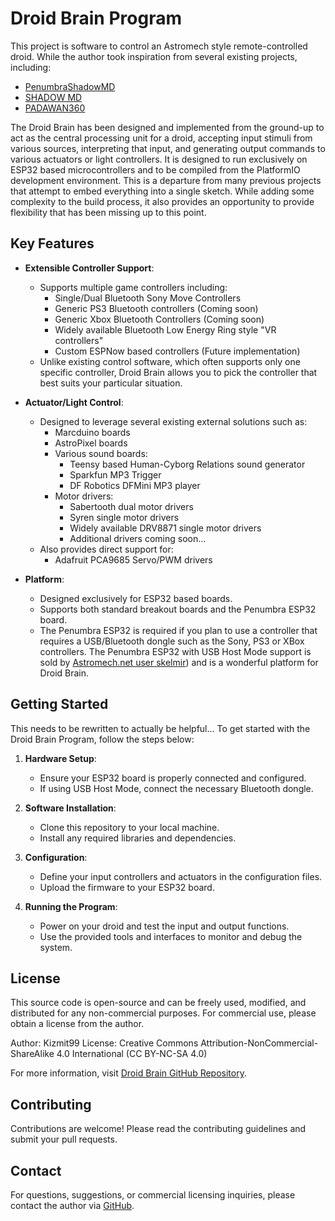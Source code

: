 # Droid Brain Program

This project is software to control an Astromech style remote-controlled droid.
While the author took inspiration from several existing projects, including:
- [PenumbraShadowMD](https://github.com/reeltwo/PenumbraShadowMD)
- [SHADOW MD](https://astromech.net/droidwiki/SHADOW_MD)
- [PADAWAN360](https://astromech.net/droidwiki/PADAWAN360)

The Droid Brain has been designed and implemented from the ground-up to act as the central processing unit for a droid, accepting input stimuli from various sources, interpreting that input, and generating output commands to various actuators or light controllers.  It is designed to run exclusively on ESP32 based microcontrollers and to be compiled from the PlatformIO development environment.  This is a departure from many previous projects that attempt to embed everything into a single sketch.  While adding some complexity to the build process, it also provides an opportunity to provide flexibility that has been missing up to this point.

## Key Features

- **Extensible Controller Support**:
  - Supports multiple game controllers including:
    - Single/Dual Bluetooth Sony Move Controllers
    - Generic PS3 Bluetooth controllers (Coming soon)
    - Generic Xbox Bluetooth Controllers (Coming soon)
    - Widely available Bluetooth Low Energy Ring style "VR controllers"
    - Custom ESPNow based controllers (Future implementation)
  - Unlike existing control software, which often supports only one specific controller, Droid Brain allows you to pick the controller that best suits your particular situation.

- **Actuator/Light Control**:
  - Designed to leverage several existing external solutions such as:
    - Marcduino boards
    - AstroPixel boards
    - Various sound boards:
      - Teensy based Human-Cyborg Relations sound generator
      - Sparkfun MP3 Trigger
      - DF Robotics DFMini MP3 player
    - Motor drivers:
      - Sabertooth dual motor drivers
      - Syren single motor drivers
      - Widely available DRV8871 single motor drivers
      - Additional drivers coming soon...
  - Also provides direct support for:
    - Adafruit PCA9685 Servo/PWM drivers

- **Platform**:
  - Designed exclusively for ESP32 based boards.
  - Supports both standard breakout boards and the Penumbra ESP32 board.
  - The Penumbra ESP32 is required if you plan to use a controller that requires a USB/Bluetooth dongle such as the Sony, PS3 or XBox controllers.  The Penumbra ESP32 with USB Host Mode support is sold by [Astromech.net user skelmir](https://astromech.net/forums/showthread.php?43249-Penumbra-ESP32-with-integrated-USB-host-shield)) and is a wonderful platform for Droid Brain.

## Getting Started

This needs to be rewritten to actually be helpful...
To get started with the Droid Brain Program, follow the steps below:

1. **Hardware Setup**:
   - Ensure your ESP32 board is properly connected and configured.
   - If using USB Host Mode, connect the necessary Bluetooth dongle.

2. **Software Installation**:
   - Clone this repository to your local machine.
   - Install any required libraries and dependencies.

3. **Configuration**:
   - Define your input controllers and actuators in the configuration files.
   - Upload the firmware to your ESP32 board.

4. **Running the Program**:
   - Power on your droid and test the input and output functions.
   - Use the provided tools and interfaces to monitor and debug the system.

## License

This source code is open-source and can be freely used, modified, and distributed for any non-commercial purposes. For commercial use, please obtain a license from the author.

Author: Kizmit99
License: Creative Commons Attribution-NonCommercial-ShareAlike 4.0 International (CC BY-NC-SA 4.0)

For more information, visit [Droid Brain GitHub Repository](https://github.com/kizmit99/DroidBrain).

## Contributing

Contributions are welcome! Please read the contributing guidelines and submit your pull requests.

## Contact

For questions, suggestions, or commercial licensing inquiries, please contact the author via [GitHub](https://github.com/kizmit99).

